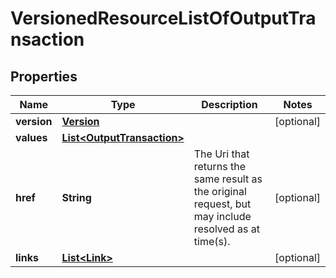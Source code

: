 

# VersionedResourceListOfOutputTransaction

## Properties

Name | Type | Description | Notes
------------ | ------------- | ------------- | -------------
**version** | [**Version**](Version.md) |  |  [optional]
**values** | [**List&lt;OutputTransaction&gt;**](OutputTransaction.md) |  | 
**href** | **String** | The Uri that returns the same result as the original request,  but may include resolved as at time(s). |  [optional]
**links** | [**List&lt;Link&gt;**](Link.md) |  |  [optional]




